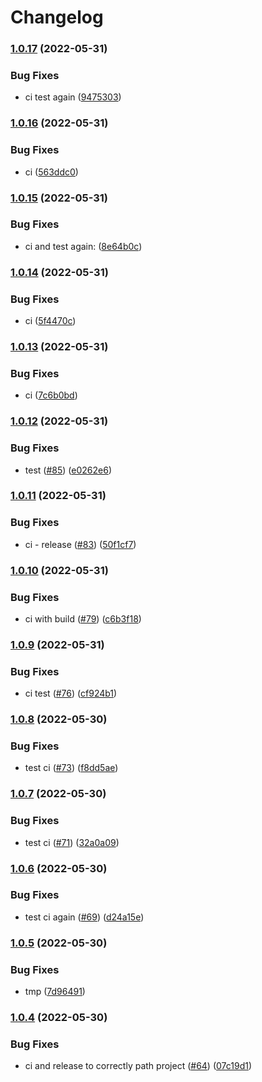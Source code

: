 # Changelog

### [1.0.17](https://github.com/SecretHouseGame/ngx-design-system/compare/v1.0.16...v1.0.17) (2022-05-31)


### Bug Fixes

* ci test again ([9475303](https://github.com/SecretHouseGame/ngx-design-system/commit/9475303190931782cac8f5dc53fefab78252ce20))

### [1.0.16](https://github.com/SecretHouseGame/ngx-design-system/compare/v1.0.15...v1.0.16) (2022-05-31)


### Bug Fixes

* ci ([563ddc0](https://github.com/SecretHouseGame/ngx-design-system/commit/563ddc021fe746b3372954d47fc699c9ce2003e6))

### [1.0.15](https://github.com/SecretHouseGame/ngx-design-system/compare/v1.0.14...v1.0.15) (2022-05-31)


### Bug Fixes

* ci and test again: ([8e64b0c](https://github.com/SecretHouseGame/ngx-design-system/commit/8e64b0c6241806c017a2d765be28c9520ed54eda))

### [1.0.14](https://github.com/SecretHouseGame/ngx-design-system/compare/v1.0.13...v1.0.14) (2022-05-31)


### Bug Fixes

* ci ([5f4470c](https://github.com/SecretHouseGame/ngx-design-system/commit/5f4470c4163185335f3f6f30de3bb05367b56ca6))

### [1.0.13](https://github.com/SecretHouseGame/ngx-design-system/compare/v1.0.12...v1.0.13) (2022-05-31)


### Bug Fixes

* ci ([7c6b0bd](https://github.com/SecretHouseGame/ngx-design-system/commit/7c6b0bdc9dcd62afc192e4fa0bcac6b2c66d34bf))

### [1.0.12](https://github.com/SecretHouseGame/ngx-design-system/compare/v1.0.11...v1.0.12) (2022-05-31)


### Bug Fixes

* test ([#85](https://github.com/SecretHouseGame/ngx-design-system/issues/85)) ([e0262e6](https://github.com/SecretHouseGame/ngx-design-system/commit/e0262e6a2c6d71cfcf4cc20f738114104ea52c44))

### [1.0.11](https://github.com/SecretHouseGame/ngx-design-system/compare/v1.0.10...v1.0.11) (2022-05-31)


### Bug Fixes

* ci - release ([#83](https://github.com/SecretHouseGame/ngx-design-system/issues/83)) ([50f1cf7](https://github.com/SecretHouseGame/ngx-design-system/commit/50f1cf7992ce8ec78a9408779c6dbcacadfc9552))

### [1.0.10](https://github.com/SecretHouseGame/ngx-design-system/compare/v1.0.9...v1.0.10) (2022-05-31)


### Bug Fixes

* ci with build ([#79](https://github.com/SecretHouseGame/ngx-design-system/issues/79)) ([c6b3f18](https://github.com/SecretHouseGame/ngx-design-system/commit/c6b3f18b1bd51bc8a66cc3dd6fd9b4f7a6858e83))

### [1.0.9](https://github.com/SecretHouseGame/ngx-design-system/compare/v1.0.8...v1.0.9) (2022-05-31)


### Bug Fixes

* ci test ([#76](https://github.com/SecretHouseGame/ngx-design-system/issues/76)) ([cf924b1](https://github.com/SecretHouseGame/ngx-design-system/commit/cf924b11d15ab67d086e615226c03f41f46aae85))

### [1.0.8](https://github.com/SecretHouseGame/ngx-design-system/compare/v1.0.7...v1.0.8) (2022-05-30)


### Bug Fixes

* test ci ([#73](https://github.com/SecretHouseGame/ngx-design-system/issues/73)) ([f8dd5ae](https://github.com/SecretHouseGame/ngx-design-system/commit/f8dd5aeead963ac1f4368863d3c401142ad07264))

### [1.0.7](https://github.com/SecretHouseGame/ngx-design-system/compare/v1.0.6...v1.0.7) (2022-05-30)


### Bug Fixes

* test ci ([#71](https://github.com/SecretHouseGame/ngx-design-system/issues/71)) ([32a0a09](https://github.com/SecretHouseGame/ngx-design-system/commit/32a0a099845aa3dde623365f65286fc46de16280))

### [1.0.6](https://github.com/SecretHouseGame/ngx-design-system/compare/v1.0.5...v1.0.6) (2022-05-30)


### Bug Fixes

* test ci again ([#69](https://github.com/SecretHouseGame/ngx-design-system/issues/69)) ([d24a15e](https://github.com/SecretHouseGame/ngx-design-system/commit/d24a15e0325cfc7067f948ceba6a49fc7f7d5cad))

### [1.0.5](https://github.com/SecretHouseGame/ngx-design-system/compare/v1.0.4...v1.0.5) (2022-05-30)


### Bug Fixes

* tmp ([7d96491](https://github.com/SecretHouseGame/ngx-design-system/commit/7d964919c554144abda70b6793ed6dd383dd62ab))

### [1.0.4](https://github.com/SecretHouseGame/ngx-design-system/compare/v1.0.3...v1.0.4) (2022-05-30)


### Bug Fixes

* ci and release to correctly path project ([#64](https://github.com/SecretHouseGame/ngx-design-system/issues/64)) ([07c19d1](https://github.com/SecretHouseGame/ngx-design-system/commit/07c19d13c5e18b450c562dd95b21389e88fdd341))
